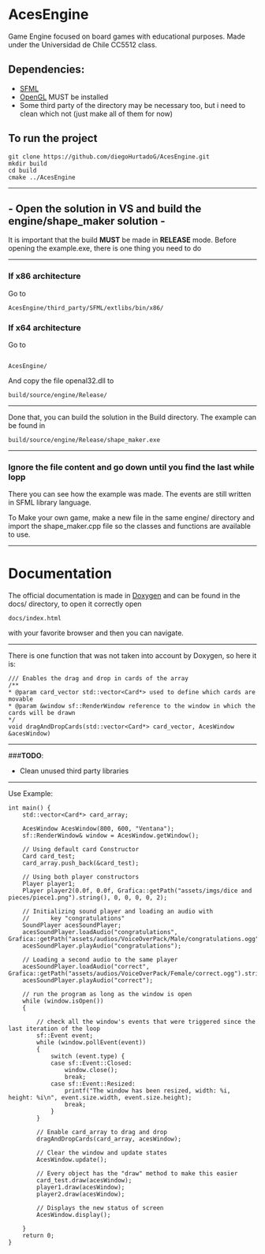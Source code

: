 # AcesEngine
Game Engine focused on board games with educational purposes. Made under the Universidad de Chile CC5512 class.

## Dependencies:
-	[SFML](https://www.sfml-dev.org/index.php)
-	[OpenGL](https://www.opengl.org//) MUST be installed
-	Some third party of the directory may be necessary too, but i need to clean which not (just make all of them for now)

## To run the project
```
git clone https://github.com/diegoHurtadoG/AcesEngine.git
mkdir build
cd build
cmake ../AcesEngine
```
---


## - Open the solution in VS and build the engine/shape_maker solution -
It is important that the build **MUST** be made in **RELEASE** mode. Before opening the example.exe, there is one thing you need to do


---
###  If x86 architecture
Go to 
```
AcesEngine/third_party/SFML/extlibs/bin/x86/
```
### If x64 architecture
Go to
```

AcesEngine/
```

And copy the file openal32.dll to
```
build/source/engine/Release/
```
---
Done that, you can build the solution in the Build directory. 
The example can be found in
```
build/source/engine/Release/shape_maker.exe
```
---
### Ignore the file content and go down until you find the last while lopp
There you can see how the example was made. The events are still written in SFML library language.

To Make your own game, make a new file in the same engine/ directory and import the shape_maker.cpp file so the classes and functions are available to use.

---
# Documentation
The official documentation is made in [Doxygen](https://www.doxygen.nl/index.html) and can be found in the docs/ directory, to open it correctly open
```
docs/index.html
```
with your favorite browser and then you can navigate.

---
There is one function that was not taken into account by Doxygen, so here it is:
```
/// Enables the drag and drop in cards of the array
/**
* @param card_vector std::vector<Card*> used to define which cards are movable
* @param &window sf::RenderWindow reference to the window in which the cards will be drawn
*/
void dragAndDropCards(std::vector<Card*> card_vector, AcesWindow &acesWindow)
```

---
###**TODO**:
-	Clean unused third party libraries

---
Use Example:
```
int main() {
    std::vector<Card*> card_array;

    AcesWindow AcesWindow(800, 600, "Ventana");
    sf::RenderWindow& window = AcesWindow.getWindow();
	
	// Using default card Constructor
    Card card_test;
    card_array.push_back(&card_test); 
	
	// Using both player constructors
    Player player1;
    Player player2(0.0f, 0.0f, Grafica::getPath("assets/imgs/dice and pieces/piece1.png").string(), 0, 0, 0, 0, 2);

    // Initializing sound player and loading an audio with
	//		key "congratulations"
    SoundPlayer acesSoundPlayer;
    acesSoundPlayer.loadAudio("congratulations", Grafica::getPath("assets/audios/VoiceOverPack/Male/congratulations.ogg").string());
    acesSoundPlayer.playAudio("congratulations");
	
	// Loading a second audio to the same player
    acesSoundPlayer.loadAudio("correct", Grafica::getPath("assets/audios/VoiceOverPack/Female/correct.ogg").string());
    acesSoundPlayer.playAudio("correct");

    // run the program as long as the window is open
    while (window.isOpen())
    {

        // check all the window's events that were triggered since the last iteration of the loop
        sf::Event event;
        while (window.pollEvent(event))
        {
            switch (event.type) {
            case sf::Event::Closed:
                window.close();
                break;
            case sf::Event::Resized:
                printf("The window has been resized, width: %i, height: %i\n", event.size.width, event.size.height);
                break;
            }
		}
		
		// Enable card_array to drag and drop
        dragAndDropCards(card_array, acesWindow);
		
		// Clear the window and update states
        AcesWindow.update();
		
		// Every object has the "draw" method to make this easier
        card_test.draw(acesWindow);
        player1.draw(acesWindow);
        player2.draw(acesWindow);
		
		// Displays the new status of screen
        AcesWindow.display();

    }
    return 0;
}
```


